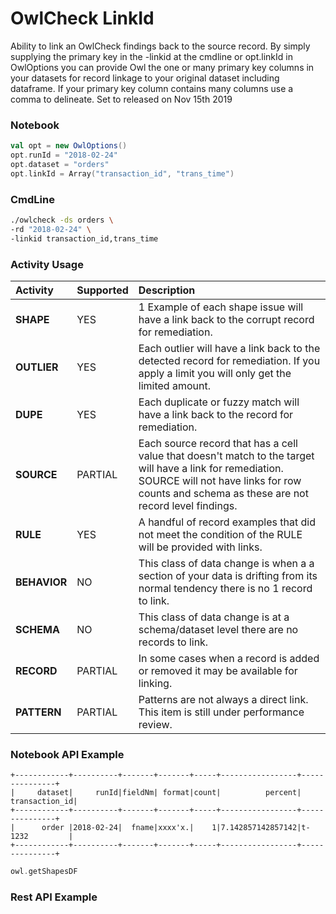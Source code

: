 # OwlCheck LinkId

Ability to link an OwlCheck findings back to the source record. By simply supplying the primary key in the -linkid at the cmdline or opt.linkId in OwlOptions you can provide Owl the one or many primary key columns in your datasets for record linkage to your original dataset including dataframe.  If your primary key column contains many columns use a comma to delineate.  Set to released on Nov 15th 2019

### Notebook

```scala
val opt = new OwlOptions()
opt.runId = "2018-02-24"
opt.dataset = "orders"
opt.linkId = Array("transaction_id", "trans_time")
```

### CmdLine

```bash
./owlcheck -ds orders \
-rd "2018-02-24" \
-linkid transaction_id,trans_time 
```

### Activity Usage

| **Activity** | **Supported** | **Description** |
| :--- | :--- | :--- |
| **SHAPE** | YES | 1 Example of each shape issue will have a link back to the corrupt record for remediation. |
| **OUTLIER** | YES | Each outlier will have a link back to the detected record for remediation.  If you apply a limit you will only get the limited amount. |
| **DUPE** | YES | Each duplicate or fuzzy match will have a link back to the record for remediation. |
| **SOURCE** | PARTIAL | Each source record that has a cell value that doesn't match to the target will have a link for remediation.  SOURCE will not have links for row counts and schema as these are not record level findings. |
| **RULE** | YES | A handful of record examples that did not meet the condition of the RULE will be provided with links. |
| **BEHAVIOR** | NO | This class of data change is when a a section of your data is drifting from its normal tendency there is no 1 record to link. |
| **SCHEMA** | NO | This class of data change is at a schema/dataset level there are no records to link. |
| **RECORD** | PARTIAL | In some cases when a record is added or removed it may be available for linking. |
| **PATTERN** | PARTIAL | Patterns are not always a direct link.  This item is still under performance review. |

### Notebook API Example

```text
+------------+----------+-------+-------+-----+-----------------+---------------+
|     dataset|     runId|fieldNm| format|count|          percent| transaction_id|
+------------+----------+-------+-------+-----+-----------------+---------------+
|      order |2018-02-24|  fname|xxxx'x.|    1|7.142857142857142|t-1232         |
+------------+----------+-------+-------+-----+-----------------+---------------+
```

```scala
owl.getShapesDF
```

### Rest API Example



